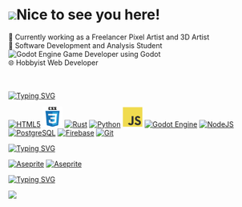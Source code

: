 <p>
  <h1><img src="https://drive.google.com/uc?id=1S532Gbho22THZUMWm_BvjQahH1D-Tw5d">Nice to see you here!</h1>
</p>
💼 Currently working as a Freelancer Pixel Artist and 3D Artist<br>
📖 Software Development and Analysis Student<br>
<div>
  <img align="top" src="https://godotengine.org/assets/press/icon_color.svg" alt="Godot Engine" height="20" width="20"/> Game Developer using Godot<br>
</div>
🌐 Hobbyist Web Developer<br>
<br>
<br>

[![Typing SVG](https://readme-typing-svg.demolab.com/?lines=Technologies&color=FFFFFF&repeat=false&vCenter=true&height=25)](https://git.io/typing-svg)
<p>
  <!-- HTML -->
  <a href="https://html.spec.whatwg.org/multipage/" target="_blank" rel="noreferrer"><img src="https://upload.wikimedia.org/wikipedia/commons/thumb/6/61/HTML5_logo_and_wordmark.svg/512px-HTML5_logo_and_wordmark.svg.png" alt="HTML5" width="40" height="40"/></a>
  <!-- CSS -->
  <a href="https://developer.mozilla.org/pt-BR/docs/Web/CSS" target="_blank" rel="noreferrer"><img src="https://raw.githubusercontent.com/devicons/devicon/master/icons/css3/css3-original-wordmark.svg" alt="CSS3" width="40" height="40"/></a>
  <!-- Rust -->
  <a href="https://www.rust-lang.org/" target="_blank" rel="noreferrer"><img src="https://icons.veryicon.com/png/o/business/vscode-program-item-icon/rust-1.png" alt="Rust" width="40" height="40"/></a>
  <!-- Python -->
  <a href="https://developer.mozilla.org/en-US/docs/Web/JavaScript" target="_blank" rel="noreferrer"><img src="https://s3.dualstack.us-east-2.amazonaws.com/pythondotorg-assets/media/files/python-logo-only.svg" alt="Python" height="40"/></a>
  <!-- JavaScript -->
  <a href="https://developer.mozilla.org/en-US/docs/Web/JavaScript" target="_blank" rel="noreferrer"><img src="https://raw.githubusercontent.com/devicons/devicon/master/icons/javascript/javascript-original.svg" alt="JavaScript" width="40" height="40"/></a>
  <!-- Godot -->
  <a href="https://godotengine.org/" target="_blank" rel="noreferrer"><img src="https://godotengine.org/assets/press/icon_color.svg" alt="Godot Engine" width="40" height="40"/></a>
  <!-- NodeJS -->
  <a href="https://nodejs.org/en" target="_blank" rel="noreferrer"><img src="https://nodejs.org/static/logos/jsIconGreen.svg" alt="NodeJS" height="40"/></a>
  <!-- PostgreSQL -->
  <a href="https://www.postgresql.org/" target="_blank" rel="noreferrer"><img src="https://wiki.postgresql.org/images/a/a4/PostgreSQL_logo.3colors.svg" alt="PostgreSQL" height="40"/></a>
  <!-- Firebase -->
  <a href="https://firebase.google.com/?hl=pt-br" target="_blank" rel="noreferrer"><img src="https://brandlogos.net/wp-content/uploads/2025/03/firebase_icon-logo_brandlogos.net_tcvck.png" alt="Firebase" height="40"/></a>
  <!-- Git -->
  <a href="https://git-scm.com/" target="_blank" rel="noreferrer"><img src="https://git-scm.com/images/logos/downloads/Git-Icon-1788C.svg" alt="Git" height="40"/></a>
</p>

[![Typing SVG](https://readme-typing-svg.demolab.com/?lines=Softwares&color=FFFFFF&repeat=false&vCenter=true&height=25)](https://git.io/typing-svg)
<p>
  <!-- Aseprite -->
  <a href="https://www.aseprite.org/" target="_blank" rel="noreferrer"><img src="https://upload.wikimedia.org/wikipedia/commons/archive/6/69/20231108190719%21Logo_Aseprite.svg" alt="Aseprite" width="40" height="40"/></a>
  <!-- Blockbench  -->
  <a href="https://www.blockbench.net/" target="_blank" rel="noreferrer"><img src="https://www.blockbench.net/images/logos/icon.png" alt="Aseprite" width="40" height="40"/></a>
</p>


[![Typing SVG](https://readme-typing-svg.demolab.com/?lines=Where+to+find+me&color=FFFFFF&repeat=false&vCenter=true&height=25)](https://git.io/typing-svg)

<a href="https://felipebdc.itch.io/" target="_blank" width="100%">
  <img style="height: 3ch" src="https://static.wikia.nocookie.net/logopedia/images/0/01/Itch_io.svg/revision/latest?cb=20220421190013">
</a>

